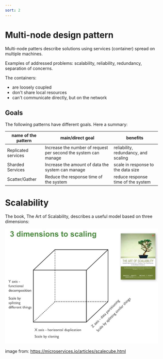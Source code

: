 ```yaml
---
sort: 2
---
```


# Multi-node design pattern

Multi-node patters describe solutions using services (container) spread on multiple machines.

Examples of addressed problems: scalability, reliability, redundancy, separation of concerns.

The containers:
- are loosely coupled
- don't share local resources
- can't communicate directly, but on the network


## Goals
The following patterns have different goals. Here a summary:

| name of the pattern  | main/direct goal                                                | benefits                               |
| -------------------- | --------------------------------------------------------------- | -------------------------------------- |
| Replicated services  | Increase the number of request per second the system can manage | reliability, redundancy, and scaling   |
| Sharded Services     | Increase the amount of data the system can manage               | scale in response to the data size     |
| Scatter/Gather       | Reduce the response time of the system                          | reduce response time of the system     |

# Scalability

The book, The Art of Scalability, describes a useful model based on three dimensions:

![cube model](./images/cubescaling.jpg)

image from: https://microservices.io/articles/scalecube.html

